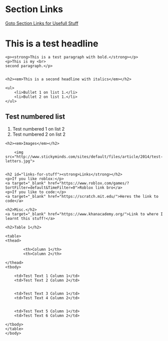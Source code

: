 
<!-- You can edit this -->

<!-- You can also edit this whole script and share it if you want! -->

<html>
	<head>
		<meta charset="utf-8">
		<title>Test</title>
	</head>
	<body>
	<h1>Section Links</h1>
	<a href="#links-for-stuff">Goto Section Links for Usefull Stuff</a>
	<h1>This is a test headline</h1>
	
	<p><strong>This is a test paragraph with bold.</strong></p>
	<p>This is my <br>
	second paragraph.</p>
	

	<h2><em>This is a second headline with italics</em></h2>

	<ul>
		<li>Bullet 1 on list 1.</li>
		<li>Bullet 2 on list 1.</li>
	</ul>

<h2><strong>Test numbered list</strong></h2>

<ol>
	<li>Test numbered 1 on list 2</li>
	<li>Test numbered 2 on list 2</li>
</ol>	

	<h2><em>Images</em></h2>
		
		<img src="http://www.stickyminds.com/sites/default/files/article/2014/test-letters.jpg">


	<h2 id="links-for-stuff"><strong>Links</strong></h2>
	<p>If you like roblox:</p>
	<a target="_blank" href="https://www.roblox.com/games/?SortFilter=default&TimeFilter=0">Roblox link bro</a>
	<p>If you like to code:</p>
	<a target="_blank" href="https://scratch.mit.edu/">Heres the link to code</a>
	
	<h2>Misc.</h2>
	<a target="_blank" href="https://www.khanacademy.org/">Link to where I learnt this stuff!</a>
	
	<h2>Table 1</h2>
	
	<table>
	<thead>
		
			<th>Column 1</th>
			<th>Column 2</th>
	
	</thead>
	<tbody>
	
		<td>Test Text 1 Column 1</td>
		<td>Test Text 2 Column 2</td>
	
	
		<td>Test Text 3 Column 1</td>
		<td>Test Text 4 Column 2</td>
	
	
		<td>Test Text 5 Column 1</td>
		<td>Test Text 6 Column 2</td>
	
	</tbody>
	</table>
	</body>
</html>
